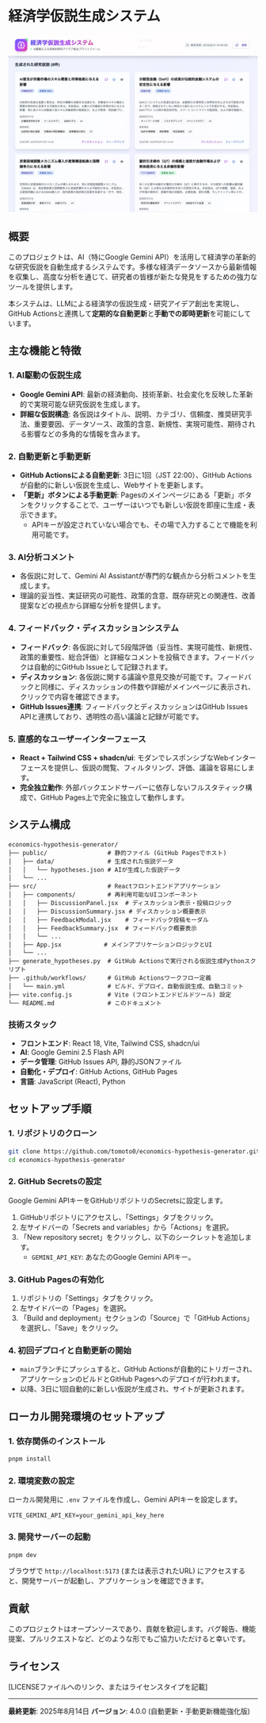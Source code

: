 # 経済学仮説生成システム

![メインページスクリーンショット](assets/main_page_screenshot.jpeg)

## 概要

このプロジェクトは、AI（特にGoogle Gemini API）を活用して経済学の革新的な研究仮説を自動生成するシステムです。多様な経済データソースから最新情報を収集し、高度な分析を通じて、研究者の皆様が新たな発見をするための強力なツールを提供します。

本システムは、LLMによる経済学の仮説生成・研究アイデア創出を実現し、GitHub Actionsと連携して**定期的な自動更新**と**手動での即時更新**を可能にしています。

## 主な機能と特徴

### 1. AI駆動の仮説生成
- **Google Gemini API**: 最新の経済動向、技術革新、社会変化を反映した革新的で実現可能な研究仮説を生成します。
- **詳細な仮説構造**: 各仮説はタイトル、説明、カテゴリ、信頼度、推奨研究手法、重要要因、データソース、政策的含意、新規性、実現可能性、期待される影響などの多角的な情報を含みます。

### 2. 自動更新と手動更新
- **GitHub Actionsによる自動更新**: 3日に1回（JST 22:00）、GitHub Actionsが自動的に新しい仮説を生成し、Webサイトを更新します。
- **「更新」ボタンによる手動更新**: Pagesのメインページにある「更新」ボタンをクリックすることで、ユーザーはいつでも新しい仮説を即座に生成・表示できます。
  - APIキーが設定されていない場合でも、その場で入力することで機能を利用可能です。

### 3. AI分析コメント
- 各仮説に対して、Gemini AI Assistantが専門的な観点から分析コメントを生成します。
- 理論的妥当性、実証研究の可能性、政策的含意、既存研究との関連性、改善提案などの視点から詳細な分析を提供します。

### 4. フィードバック・ディスカッションシステム
- **フィードバック**: 各仮説に対して5段階評価（妥当性、実現可能性、新規性、政策的重要性、総合評価）と詳細なコメントを投稿できます。フィードバックは自動的にGitHub Issueとして記録されます。
- **ディスカッション**: 各仮説に関する議論や意見交換が可能です。フィードバックと同様に、ディスカッションの件数や詳細がメインページに表示され、クリックで内容を確認できます。
- **GitHub Issues連携**: フィードバックとディスカッションはGitHub Issues APIと連携しており、透明性の高い議論と記録が可能です。

### 5. 直感的なユーザーインターフェース
- **React + Tailwind CSS + shadcn/ui**: モダンでレスポンシブなWebインターフェースを提供し、仮説の閲覧、フィルタリング、評価、議論を容易にします。
- **完全独立動作**: 外部バックエンドサーバーに依存しないフルスタティック構成で、GitHub Pages上で完全に独立して動作します。

## システム構成

```
economics-hypothesis-generator/
├── public/                 # 静的ファイル (GitHub Pagesでホスト)
│   ├── data/               # 生成された仮説データ
│   │   └── hypotheses.json # AIが生成した仮説データ
│   └── ...
├── src/                    # Reactフロントエンドアプリケーション
│   ├── components/         # 再利用可能なUIコンポーネント
│   │   ├── DiscussionPanel.jsx  # ディスカッション表示・投稿ロジック
│   │   ├── DiscussionSummary.jsx # ディスカッション概要表示
│   │   ├── FeedbackModal.jsx    # フィードバック投稿モーダル
│   │   ├── FeedbackSummary.jsx  # フィードバック概要表示
│   │   └── ...
│   ├── App.jsx            # メインアプリケーションロジックとUI
│   └── ...
├── generate_hypotheses.py  # GitHub Actionsで実行される仮説生成Pythonスクリプト
├── .github/workflows/      # GitHub Actionsワークフロー定義
│   └── main.yml            # ビルド、デプロイ、自動仮説生成、自動コミット
├── vite.config.js          # Vite (フロントエンドビルドツール) 設定
└── README.md               # このドキュメント
```

### 技術スタック
- **フロントエンド**: React 18, Vite, Tailwind CSS, shadcn/ui
- **AI**: Google Gemini 2.5 Flash API
- **データ管理**: GitHub Issues API, 静的JSONファイル
- **自動化・デプロイ**: GitHub Actions, GitHub Pages
- **言語**: JavaScript (React), Python

## セットアップ手順

### 1. リポジトリのクローン
```bash
git clone https://github.com/tomoto0/economics-hypothesis-generator.git
cd economics-hypothesis-generator
```

### 2. GitHub Secretsの設定
Google Gemini APIキーをGitHubリポジトリのSecretsに設定します。
1. GitHubリポジトリにアクセスし、「Settings」タブをクリック。
2. 左サイドバーの「Secrets and variables」から「Actions」を選択。
3. 「New repository secret」をクリックし、以下のシークレットを追加します。
   - `GEMINI_API_KEY`: あなたのGoogle Gemini APIキー。

### 3. GitHub Pagesの有効化
1. リポジトリの「Settings」タブをクリック。
2. 左サイドバーの「Pages」を選択。
3. 「Build and deployment」セクションの「Source」で「GitHub Actions」を選択し、「Save」をクリック。

### 4. 初回デプロイと自動更新の開始
- `main`ブランチにプッシュすると、GitHub Actionsが自動的にトリガーされ、アプリケーションのビルドとGitHub Pagesへのデプロイが行われます。
- 以降、3日に1回自動的に新しい仮説が生成され、サイトが更新されます。

## ローカル開発環境のセットアップ

### 1. 依存関係のインストール
```bash
pnpm install
```

### 2. 環境変数の設定
ローカル開発用に `.env` ファイルを作成し、Gemini APIキーを設定します。
```
VITE_GEMINI_API_KEY=your_gemini_api_key_here
```

### 3. 開発サーバーの起動
```bash
pnpm dev
```
ブラウザで `http://localhost:5173` (または表示されたURL) にアクセスすると、開発サーバーが起動し、アプリケーションを確認できます。

## 貢献

このプロジェクトはオープンソースであり、貢献を歓迎します。バグ報告、機能提案、プルリクエストなど、どのような形でもご協力いただけると幸いです。

## ライセンス

[LICENSEファイルへのリンク、またはライセンスタイプを記載]

---

**最終更新**: 2025年8月14日
**バージョン**: 4.0.0 (自動更新・手動更新機能強化版)


